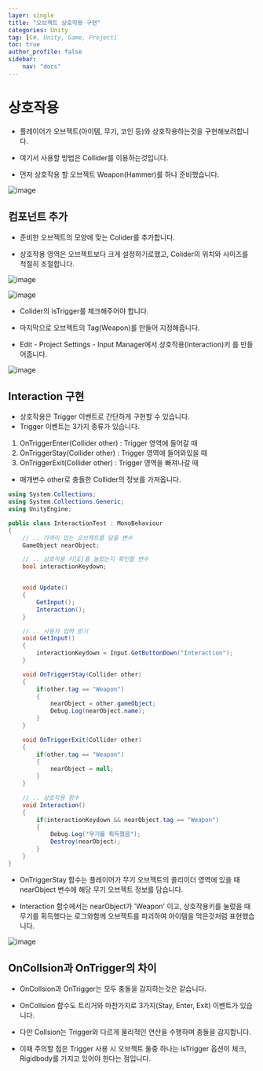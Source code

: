 ```yaml
---
layer: single
title: "오브젝트 상호작용 구현"
categories: Unity
tag: [C#, Unity, Game, Project]
toc: true
author_profile: false
sidebar: 
    nav: "docs"
---
```



# 상호작용

- 플레이어가 오브젝트(아이템, 무기, 코인 등)와 상호작용하는것을 구현해보려합니다.

- 여기서 사용할 방법은 Collider를 이용하는것입니다.

- 먼저 상호작용 할 오브젝트 Weapon(Hammer)를 하나 준비했습니다.

![image](/images/2024/2024-05-20/capture_1.PNG)


## 컴포넌트 추가

- 준비한 오브젝트의 모양에 맞는 Colider를 추가합니다.

- 상호작용 영역은 오브젝트보다 크게 설정하기로했고, Colider의 위치와 사이즈를 적절히 조절합니다.

![image](/images/2024/2024-05-20/capture_2.PNG)

![image](/images/2024/2024-05-20/capture_3.PNG)

- Colider의 isTrigger를 체크해주어야 합니다.

- 마지막으로 오브젝트의 Tag(Weapon)를 만들어 지정해줍니다.

- Edit - Project Settings - Input Manager에서 상호작용(Interaction)키 를 만들어줍니다.

![image](/images/2024/2024-05-20/capture_4.PNG)


## Interaction 구현

- 상호작용은 Trigger 이벤트로 간단하게 구현할 수 있습니다.
- Trigger 이벤트는 3가지 종류가 있습니다. 

1. OnTriggerEnter(Collider other) : Trigger 영역에 들어갈 때
2. OnTriggerStay(Collider other)  : Trigger 영역에 들어와있을 때
3. OnTriggerExit(Collider other)  : Trigger 영역을 빠져나갈 때

- 매개변수 other로 충돌한 Collider의 정보를 가져옵니다.


```c#
using System.Collections;
using System.Collections.Generic;
using UnityEngine;

public class InteractionTest : MonoBehaviour
{
    // .. 가까이 있는 오브젝트를 담을 변수
    GameObject nearObject;

    // .. 상호작용 키[E]를 눌렀는지 확인할 변수
    bool interactionKeydown;


    void Update()
    {
        GetInput();
        Interaction();
    }

    // .. 사용자 입력 받기
    void GetInput()
    {
        interactionKeydown = Input.GetButtonDown("Interaction");
    }

    void OnTriggerStay(Collider other)
    {
        if(other.tag == "Weapon")
        {
            nearObject = other.gameObject;
            Debug.Log(nearObject.name);
        }
    }

    void OnTriggerExit(Collider other)
    {
        if(other.tag == "Weapon")
        {
            nearObject = null;
        }
    }

    // .. 상호작용 함수
    void Interaction()
    {
        if(interactionKeydown && nearObject.tag == "Weapon")
        {
            Debug.Log("무기를 획득했음");
            Destroy(nearObject);
        }
    }
}

```

- OnTriggerStay 함수는 플레이어가 무기 오브젝트의 콜리이더 영역에 있을 때 nearObject 변수에 해당 무기 오브젝트 정보를 담습니다.

- Interaction 함수에서는 nearObject가 'Weapon' 이고, 상호작용키를 눌렀을 때 무기를 획득했다는 로그와함께 오브젝트를 파괴하여 아이템을 먹은것처럼 표현했습니다.

![image](/images/2024/2024-05-20/capture_5.gif)


## OnCollsion과 OnTrigger의 차이

- OnCollsion과 OnTrigger는 모두 충돌을 감지하는것은 같습니다. 

- OnCollsion 함수도 트리거와 마찬가지로 3가지(Stay, Enter, Exit) 이벤트가 있습니다.

- 다만 Collsion는 Trigger와 다르게 물리적인 연산을 수행하며 충돌을 감지합니다. 

- 이때 주의할 점은 Trigger 사용 시 오브젝트 둘중 하나는 isTrigger 옵션이 체크, Rigidbody를 가지고 있어야 한다는 점입니다.
